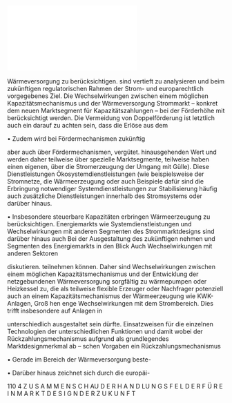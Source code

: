 ![./pages/page112.pdf](../assets/./pages/page112.pdf)




Wärmeversorgung zu berücksichtigen.
sind vertieft zu analysieren und beim zukünftigen regulatorischen Rahmen der Strom- und
europarechtlich vorgegebenes Ziel. Die Wechselwirkungen zwischen einem möglichen Kapazitätsmechanismus und der Wärmeversorgung
Strommarkt – konkret dem neuen Marktsegment für Kapazitätszahlungen – bei der Förderhöhe mit berücksichtigt werden. Die Vermeidung von Doppelförderung ist letztlich auch ein
darauf zu achten sein, dass die Erlöse aus dem

• Zudem wird bei Fördermechanismen zukünftig

aber auch über Fördermechanismen, vergütet.
hinausgehenden Wert und werden daher teilweise über spezielle Marktsegmente, teilweise
haben einen eigenen, über die Stromerzeugung
der Umgang mit Gülle). Diese Dienstleistungen
Ökosystemdienstleistungen (wie beispielsweise
der Stromnetze, die Wärmeerzeugung oder auch
Beispiele dafür sind die Erbringung notwendiger Systemdienstleistungen zur Stabilisierung
häufig auch zusätzliche Dienstleistungen innerhalb des Stromsystems oder darüber hinaus.

• Insbesondere steuerbare Kapazitäten erbringen
Wärmeerzeugung zu berücksichtigen.
Energiemarkts wie Systemdienstleistungen und
Wechselwirkungen mit anderen Segmenten des
Strommarktdesigns sind darüber hinaus auch
Bei der Ausgestaltung des zukünftigen
nehmen
und Segmenten des Energiemarkts in den Blick
Auch Wechselwirkungen mit anderen Sektoren

diskutieren.
teilnehmen können. Daher sind Wechselwirkungen zwischen einem möglichen Kapazitätsmechanismus und der Entwicklung der netzgebundenen Wärmeversorgung sorgfältig zu
wärmepumpen oder Heizkessel zu, die als teilweise flexible Erzeuger oder Nachfrager potenziell auch an einem Kapazitätsmechanismus
der Wärmeerzeugung wie KWK-Anlagen, Groß­
hen enge Wechselwirkungen mit dem Strombereich. Dies trifft insbesondere auf Anlagen in

unterschiedlich ausgestaltet sein dürfte.
Einsatzweisen für die einzelnen Technologien
der unterschiedlichen Funktionen und damit
wobei der Rückzahlungsmechanismus aufgrund
als grundlegendes Marktdesignmerkmal ab –
schen Vorgaben ein Rückzahlungsmechanismus

• Gerade im Bereich der Wärmeversorgung beste-

• Darüber hinaus zeichnet sich durch die europäi-

110 4 Z U S A M M E N S C H AU D E R H A N D LU N G S F E L D E R F Ü R E I N M A R K T D E S I G N D E R Z U K U N F T
